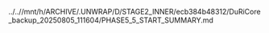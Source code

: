 ../..//mnt/h/ARCHIVE/.UNWRAP/D/STAGE2_INNER/ecb384b48312/DuRiCore_backup_20250805_111604/PHASE5_5_START_SUMMARY.md